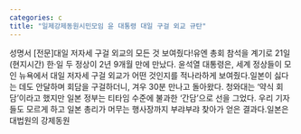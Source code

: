 ```yaml
---
categories: c
title: "일제강제동원시민모임 윤 대통령 대일 구걸 외교 규탄"
---
```

성명서 [전문]대일 저자세 구걸 외교의 모든 것 보여줬다!유엔 총회 참석을 계기로 21일(현지시간) 한‧일 두 정상이 2년 9개월 만에 만났다. 윤석열 대통령은, 세계 정상들이 모인 뉴욕에서 대일 저자세 구걸 외교가 어떤 것인지를 적나라하게 보여줬다.일본이 싫다는 데도 안달하며 회담을 구걸하더니, 겨우 30분 만나고 돌아왔다. 청와대는 ‘약식 회담’이라고 했지만 일본 정부는 티타임 수준에 불과한 ‘간담’으로 선을 그었다. 우리 기자들도 모르게 하고 일본 총리가 머무는 행사장까지 부랴부랴 찾아가 얻은 결과다.일본은 대법원의 강제동원